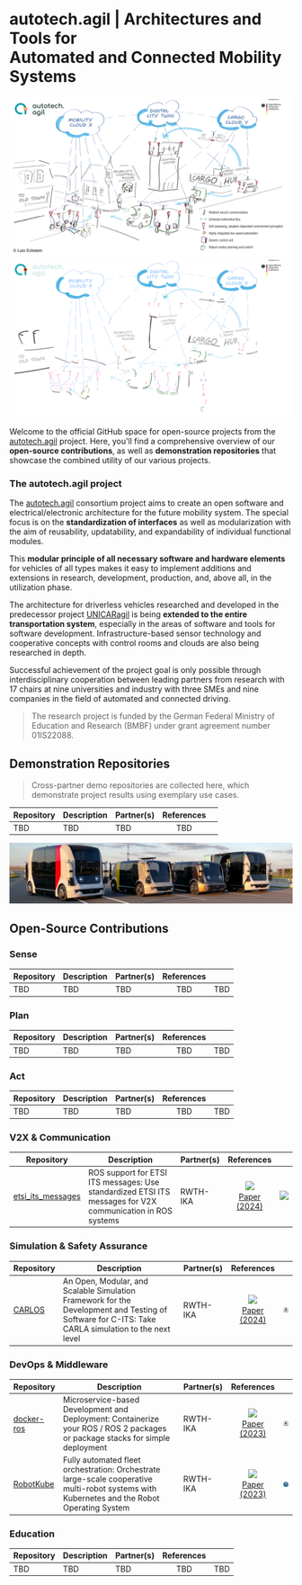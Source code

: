 # autotech.agil | Architectures and Tools for <br>Automated and Connected Mobility Systems

![Project overview](../assets/AUTOtechagil-Skizze-v2-engl-web-logos.svg#gh-light-mode-only)
![Project overview](../assets/AUTOtechagil-Skizze-v2-engl-web-logos_darkmode.svg#gh-dark-mode-only)

Welcome to the official GitHub space for open-source projects from the [autotech.agil](https://www.autotechagil.de) project. Here, you'll find a comprehensive overview of our **open-source contributions**, as well as **demonstration repositories** that showcase the combined utility of our various projects.

### The autotech.agil project

The [autotech.agil](https://www.autotechagil.de) consortium project aims to create an open software and electrical/electronic architecture for the future mobility system. The special focus is on the **standardization of interfaces** as well as modularization with the aim of reusability, updatability, and expandability of individual functional modules.

This **modular principle of all necessary software and hardware elements** for vehicles of all types makes it easy to implement additions and extensions in research, development, production, and, above all, in the utilization phase.

The architecture for driverless vehicles researched and developed in the predecessor project [UNICARagil](https://www.unicaragil.de) is being **extended to the entire transportation system**, especially in the areas of software and tools for software development. Infrastructure-based sensor technology and cooperative concepts with control rooms and clouds are also being researched in depth.

Successful achievement of the project goal is only possible through interdisciplinary cooperation between leading partners from research with 17 chairs at nine universities and industry with three SMEs and nine companies in the field of automated and connected driving.

>The research project is funded by the German Federal Ministry of Education and Research (BMBF) under grant agreement number 01IS22088.

## Demonstration Repositories

>Cross-partner demo repositories are collected here, which demonstrate project results using exemplary use cases.

| Repository | Description | Partner(s) | References | <div style="width:80"></div> | 
| --- | --- | --- | :---: | :---: |
| TBD | TBD | TBD | TBD |

<img src="../assets/unicaragil-vehicles.png">

## Open-Source Contributions

### Sense

| Repository | Description | Partner(s) | References | <div style="width:80"></div> | 
| --- | --- | --- | :---: | :---: |
| TBD | TBD | TBD | TBD | TBD |

### Plan

| Repository | Description | Partner(s) | References | <div style="width:80"></div> | 
| --- | --- | --- | :---: | :---: |
| TBD | TBD | TBD | TBD | TBD |

### Act

| Repository | Description | Partner(s) | References | <div style="width:80"></div> | 
| --- | --- | --- | :---: | :---: |
| TBD | TBD | TBD | TBD | TBD |

### V2X & Communication

| Repository | Description | Partner(s) | References | <div style="width:80"></div> | 
| --- | --- | --- | :---: | :---: |
| [etsi_its_messages](https://github.com/ika-rwth-aachen/etsi_its_messages) | ROS support for ETSI ITS messages: Use standardized ETSI ITS messages for V2X communication in ROS systems | RWTH-IKA | <img src="https://img.shields.io/github/stars/ika-rwth-aachen/etsi_its_messages?style=social"/> <br/> [Paper (2024)](https://arxiv.org/abs/2403.10221) | <img src="https://github.com/ika-rwth-aachen/docker-ros/blob/main/assets/logo.png?raw=true" width="80" /> |

### Simulation & Safety Assurance

| Repository | Description | Partner(s) | References | <div style="width:80"></div> | 
| --- | --- | --- | :---: | :---: |
| [CARLOS](https://github.com/ika-rwth-aachen/carlos) | An Open, Modular, and Scalable Simulation Framework for the Development and Testing of Software for C-ITS: Take CARLA simulation to the next level | RWTH-IKA | <img src="https://img.shields.io/github/stars/ika-rwth-aachen/carlos?style=social"/> <br/> [Paper (2024)](http://arxiv.org/abs/2404.01836) | <img src="https://github.com/ika-rwth-aachen/carlos/blob/main/utils/images/logo.png?raw=true" width="80" /> |

### DevOps & Middleware

| Repository | Description | Partner(s) | References | <div style="width:80"></div> | 
| --- | --- | --- | :---: | :---: |
| [docker-ros](https://github.com/ika-rwth-aachen/docker-ros) | Microservice-based Development and Deployment: Containerize your ROS / ROS 2 packages or package stacks for simple deployment | RWTH-IKA | <img src="https://img.shields.io/github/stars/ika-rwth-aachen/docker-ros?style=social"/> <br/> [Paper (2023)](https://arxiv.org/abs/2309.06611) | <img src="https://github.com/ika-rwth-aachen/carlos/blob/main/utils/images/logo.png?raw=true" width="80" /> |
| [RobotKube](https://github.com/ika-rwth-aachen/robotkube) | Fully automated fleet orchestration: Orchestrate large-scale cooperative multi-robot systems with Kubernetes and the Robot Operating System | RWTH-IKA | <img src="https://img.shields.io/github/stars/ika-rwth-aachen/robotkube?style=social"/> <br/> [Paper (2023)](https://ieeexplore.ieee.org/document/10422370) | <img src="https://github.com/ika-rwth-aachen/robotkube/blob/main/assets/robotkube_logo.png?raw=true" width="80" /> |

### Education

| Repository | Description | Partner(s) | References | <div style="width:80"></div> | 
| --- | --- | --- | :---: | :---: |
| TBD | TBD | TBD | TBD | TBD |
